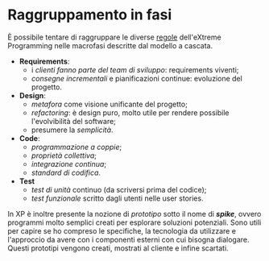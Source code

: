 # Raggruppamento in fasi

È possibile tentare di raggruppare le diverse [regole](http://www.extremeprogramming.org/rules.html) dell'eXtreme Programming nelle macrofasi descritte dal modello a cascata.

- __Requirements__:
    - i _clienti fanno parte del team di sviluppo_: requirements viventi;
    - _consegne incrementali_ e pianificazioni continue: evoluzione del progetto.
- __Design__:
    - _metafora_ come visione unificante del progetto;
    - _refactoring_: è design puro, molto utile per rendere possibile l'evolvibilità del software;
    - presumere la _semplicità_.
- __Code__:
    - _programmazione a coppie_;
    - _proprietà collettiva_;
    - _integrazione continua_;
    - _standard di codifica_.
- __Test__
    - _test di unità_ continuo (da scriversi prima del codice);
    - _test funzionale_ scritto dagli utenti nelle user stories.

In XP è inoltre presente la nozione di _prototipo_ sotto il nome di ___spike___, ovvero programmi molto semplici creati per esplorare soluzioni potenziali.
Sono utili per capire se ho compreso le specifiche, la tecnologia da utilizzare e l'approccio da avere con i componenti esterni con cui bisogna dialogare. 
Questi prototipi vengono creati, mostrati al cliente e infine scartati. 
